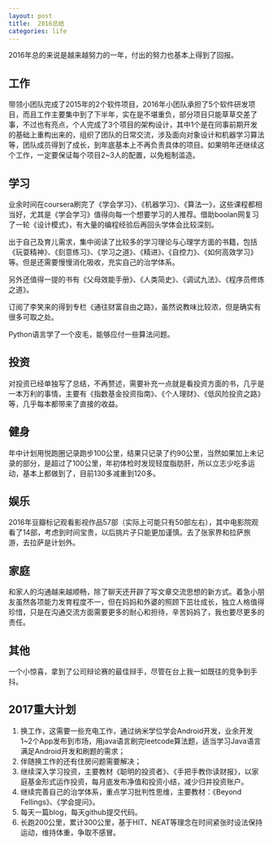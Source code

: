 ```yaml
---
layout: post
title:  2016总结
categories: life
---
```

2016年总的来说是越来越努力的一年，付出的努力也基本上得到了回报。

## 工作

带领小团队完成了2015年的2个软件项目，2016年小团队承担了5个软件研发项目，而且工作主要集中到了下半年，实在是不堪重负，部分项目只能草草交差了事，不过也有亮点，个人完成了3个项目的架构设计，其中1个是在同事前期开发的基础上重构出来的，组织了团队的日常交流，涉及面向对象设计和机器学习算法等，团队成员得到了成长，到年底基本上不再负责具体的项目。如果明年还继续这个工作，一定要保证每个项目2~3人的配置，以免粗制滥造。

## 学习

业余时间在coursera刷完了《学会学习》、《机器学习》、《算法一》，这些课程都相当好，尤其是《学会学习》值得向每一个想要学习的人推荐。借助boolan网复习了一轮《设计模式》，有大量的编程经验后再回头学体会比较深刻。

出于自己及育儿需求，集中阅读了比较多的学习理论与心理学方面的书籍，包括《玩耍精神》、《刻意练习》、《学习之道》、《精进》、《自控力》、《如何高效学习》等。但是还需要慢慢消化吸收，充实自己的治学体系。

另外还值得一提的书有《父母效能手册》、《人类简史》、《调试九法》、《程序员修炼之道》。

订阅了李笑来的得到专栏《通往财富自由之路》，虽然说教味比较浓，但是确实有很多可取之处。

Python语言学了一个皮毛，能够应付一些算法问题。

## 投资

对投资已经单独写了总结，不再赘述，需要补充一点就是看投资方面的书，几乎是一本万利的事情，主要有《指数基金投资指南》、《个人理财》、《低风险投资之路》等，几乎每本都带来了直接的收益。

## 健身

年中计划用悦跑圈记录跑步100公里，结果只记录了约90公里，当然如果加上未记录的部分，是超过了100公里，年初体检时发现轻度脂肪肝，所以立志少吃多运动，基本上都做到了，目前130多减重到120多。

## 娱乐

2016年豆瓣标记观看影视作品57部（实际上可能只有50部左右），其中电影院观看了14部，考虑到时间宝贵，以后挑片子只能更加谨慎。去了张家界和拉萨旅游，去拉萨是计划外。

## 家庭

和家人的沟通越来越顺畅，除了聊天还开辟了写文章交流思想的新方式。着急小朋友虽然各项能力发育程度不一，但在妈妈和外婆的照顾下茁壮成长，独立人格值得珍惜，只是在沟通交流方面需要更多的耐心和担待，辛苦妈妈了，我也要尽更多的责任。

## 其他

一个小惊喜，拿到了公司辩论赛的最佳辩手，尽管在台上我一如既往的竞争到手抖。

## 2017重大计划

1. 换工作，这需要一些充电工作，通过纳米学位学会Android开发，业余开发1~2个App发布到市场，用java语言刷完leetcode算法题，适当学习Java语言满足Android开发和刷题的需求；
2. 伴随换工作的还有住房问题需要解决；
3. 继续深入学习投资，主要教材《聪明的投资者》、《手把手教你读财报》，以家庭基金形式运作投资，每月底发布净值和投资小结，减少归并投资账户。
4. 继续完善自己的治学体系，重点学习批判性思维，主要教材：《Beyond Fellings》、《学会提问》。
5. 每天一篇blog，每天github提交代码。
6. 长跑200公里，累计300公里，基于HIT、NEAT等理念在时间紧张时设法保持运动，维持体重，争取不感冒。
